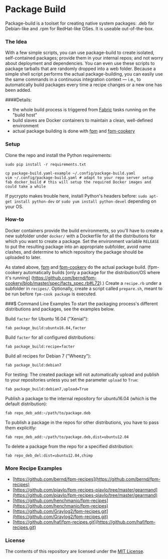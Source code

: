 Package Build
================

Package-build is a toolset for creating native system packages: .deb for Debian-like and .rpm for RedHat-like OSes. It is useable out-of-the-box.

### The Idea
With a few simple scripts, you can use package-build to create isolated, self-contained packages; provide them in your internal repos; and not worry about deployment and dependencies. You can even use these scripts to package tarballs that are randomly dropped into a web folder. Because a simple shell script performs the actual package-building, you can easily use the same commands in a continuous integration context — i.e., to automatically build packages every time a recipe changes or a new one has been added.

####Details:
- the whole build process is triggered from [Fabric](https://packages.debian.org/unstable/main/fabric) tasks running on the "build host"
- build slaves are Docker containers to maintain a clean, well-defined environment
- actual package building is done with [fpm](https://github.com/jordansissel/fpm) and [fpm-cookery](https://github.com/bernd/fpm-cookery)

### Setup

Clone the repo and install the Python requirements:

    sudo pip install -r requirements.txt

    cp package-build.yaml-example ~/.config/package-build.yaml
    vim ~/.config/package-build.yaml # adapt to your repo server setup
    fab docker_build # this will setup the required Docker images and could take a while

If pycrypto makes trouble here, install Python's headers before: `sudo apt-get install python-dev` or `sudo yum install python-devel` depending on your OS.

### How-to

Docker containers provide the build environments, so you'll have to create a new subfolder under `docker/` with a Dockerfile for all the distributions for which you want to create a package. Set the environment variable `RELEASE` to put the resulting package into an appropriate subfolder, avoid name clashes, and determine to which repository the package should be uploaded to later.

As stated above, [fpm](https://github.com/jordansissel/fpm) and [fpm-cookery](https://github.com/bernd/fpm-cookery) do the actual package build. (fpm-cookery automatically builds [only a package for the distribution/OS where it's running] (https://github.com/bernd/fpm-cookery/blob/master/spec/facts_spec.rb#L72).) Create a `recipe.rb` under a subfolder in `recipes/`. Optionally, create a script called `prepare.sh`, meant to be run before `fpm-cook package` is executed.

###$ Command Line Examples
To start the packaging process's different distributions and packages, see the examples below.

Build `facter` for Ubuntu 16.04 ("Xenial"):

    fab package_build:ubuntu16.04,facter

Build `facter` for all configured distributions:

    fab package_build:recipe=facter

Build all recipes for Debian 7 ("Wheezy"):

    fab package_build:debian7

For testing: The created package will not automatically upload and publish to your repositories unless you set the parameter `upload` to `True`:

    fab package_build:debian7,upload=True

Publish a package to the internal repository for ubuntu16.04 (which is the default distribution):

    fab repo_deb_add:~/path/to/package.deb

To publish a package in the repos for other distributions, you have to pass them explicitly:

    fab repo_deb_add:~/path/to/package.deb,dist=ubuntu12.04

To delete a package from the repo for a specified distribution:

    fab repo_deb_del:dist=ubuntu12.04,chimp

### More Recipe Examples

- [https://github.com/bernd/fpm-recipes](https://github.com/bernd/fpm-recipes)
- [https://github.com/piavlo/fpm-recipes-piavlo/tree/master/gearmand](https://github.com/piavlo/fpm-recipes-piavlo/tree/master/gearmand)
- [https://github.com/henchmanio/fpm-recipes](https://github.com/henchmanio/fpm-recipes)
- [https://github.com/Graylog2/fpm-recipes.git](https://github.com/Graylog2/fpm-recipes.git)
- [https://github.com/haf/fpm-recipes.git](https://github.com/haf/fpm-recipes.git)

### License

The contents of this repository are licensed under the [MIT License](LICENSE).

